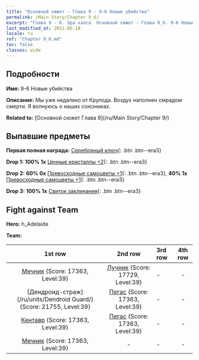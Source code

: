 ```yaml
---
title: "Основной сюжет - Глава 9 - 9-6 Новые убийства"
permalink: /Main Story/Chapter 9_6/
excerpt: "Глава 9 - 6. Эра хаоса  Основной сюжет - Глава 9_6. 9-6 Новые убийства"
last_modified_at: 2021-05-18
locale: ru
ref: "Chapter 9_6.md"
toc: false
classes: wide
---
```


## Подробности

 **Имя:** 9-6 Новые убийства

 **Описание:** Мы уже недалеко от Крулода. Воздух наполнен смрадом смерти. Я волнуюсь о наших союзниках.

 **Related to:** [Основной сюжет Глава 9](/ru/Main Story/Chapter 9/)

## Выпавшие предметы

 **Первая полная награда:** [Серебряный ключ](/ItemsRU/con_693/){: .btn .btn--era3}

 **Drop 1:** **100% 1x** [Ценные кристаллы +2](/ItemsRU/mat_31/){: .btn .btn--era3}

 **Drop 2:** **60% 0x** [Превосходные самоцветы +1](/ItemsRU/mat_23/){: .btn .btn--era3}, **40% 1x** [Превосходные самоцветы +1](/ItemsRU/mat_23/){: .btn .btn--era3}

 **Drop 3:** **100% 1x** [Свиток заклинания](/ItemsRU/con_694/){: .btn .btn--era3}


## Fight against Team
 **Hero:** h_Adelaide

 **Team:**


  | 1st row | 2nd row | 3rd row | 4th row |
  |:----:|:----:|:----|:----:|
  | [Мечник](/ru/units/Swordsman/) (Score: 17363, Level:39)  | [Лучник](/ru/units/Marksman/) (Score: 17729, Level:39)  | - | - |
  | [Дендроид-страж](/ru/units/Dendroid Guard/) (Score: 21755, Level:39)  | [Пегас](/ru/units/Pegasus/) (Score: 17363, Level:39)  | - | - |
  | [Кентавр](/ru/units/Centaur/) (Score: 17363, Level:39)  | [Пегас](/ru/units/Pegasus/) (Score: 17363, Level:39)  | - | - |
  | [Мечник](/ru/units/Swordsman/) (Score: 17363, Level:39)  | - | - | - |



